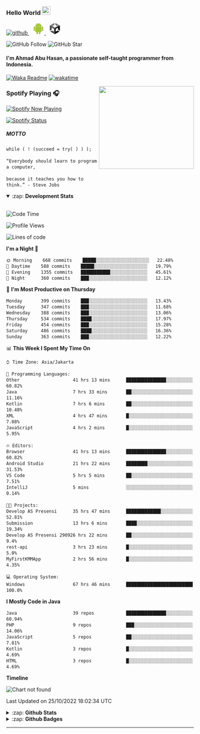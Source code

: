 ### Hello World <img src="https://github.com/eby8zevin/eby8zevin/blob/main/assets/Hi.gif"  width="23" height="23">

<p align="left">
  <a href="https://github.com/eby8zevin" target="_blank">
    <img src="https://github.com/eby8zevin/eby8zevin/blob/main/assets/GitHub.png" alt="github" width="33" height="33"/>
  </a>
  &nbsp;
  <a href="https://github.com/eby8zevin/QRBarcode" target="_blank">
    <img src="https://raw.githubusercontent.com/devicons/devicon/master/icons/android/android-plain.svg" alt="android" width="33" height="33"/>
  </a>
  &nbsp;
  <a href="https://github.com/eby8zevin/unity-ARMarker" target="_blank">
    <img src="https://raw.githubusercontent.com/devicons/devicon/master/icons/unity/unity-original.svg" alt="unity" width="33" height="33"/>
  </a>
</p>

![GitHub Follow](https://img.shields.io/github/followers/eby8zevin.svg?style=social&label=Follow)
![GitHub Star](https://img.shields.io/github/stars/eby8zevin?affiliations=OWNER%2CCOLLABORATOR&style=social&label=Star)

#### I'm Ahmad Abu Hasan, a passionate self-taught programmer from Indonesia.

[![Waka Readme](https://github.com/eby8zevin/eby8zevin/actions/workflows/anmol098.yml/badge.svg)](https://github.com/eby8zevin/eby8zevin/actions/workflows/anmol098.yml)
[![wakatime](https://wakatime.com/badge/user/bbcd646f-1daf-4865-a20e-46d4c803e6f8.svg)](https://wakatime.com/@bbcd646f-1daf-4865-a20e-46d4c803e6f8)

<img src="https://github.com/eby8zevin/eby8zevin/blob/main/assets/Octocat.png" width="255" height="222" align='right'>

### Spotify Playing 🎧

[<img src="https://spotify-now-playing-ahmadabuhasan.vercel.app/api/spotify-playing" alt="Spotify Now Playing" width="350" />](https://open.spotify.com/user/gr3y7pr12w9ol2dy2ccdb10e7)

[<img src="https://readme-spotify-status-ahmadabuhasan.vercel.app/api/run-spotify-status" alt="Spotify Status" width="350" />](https://open.spotify.com/user/gr3y7pr12w9ol2dy2ccdb10e7)

##### MOTTO

```
while ( ! (succeed = try( ) ) );

“Everybody should learn to program a computer,

because it teaches you how to think.” - Steve Jobs
```

<details open>
  <summary> :zap: <b>Development Stats</b> </summary>
<br/>

<!--START_SECTION:waka-->
![Code Time](http://img.shields.io/badge/Code%20Time-1%2C767%20hrs-blue)

![Profile Views](http://img.shields.io/badge/Profile%20Views-4-blue)

![Lines of code](https://img.shields.io/badge/From%20Hello%20World%20I%27ve%20Written-234%20Thousand%20lines%20of%20code-blue)

**I'm a Night 🦉** 

```text
🌞 Morning    668 commits    █████░░░░░░░░░░░░░░░░░░░░   22.48% 
🌆 Daytime    588 commits    █████░░░░░░░░░░░░░░░░░░░░   19.79% 
🌃 Evening    1355 commits   ███████████░░░░░░░░░░░░░░   45.61% 
🌙 Night      360 commits    ███░░░░░░░░░░░░░░░░░░░░░░   12.12%

```
📅 **I'm Most Productive on Thursday** 

```text
Monday       399 commits    ███░░░░░░░░░░░░░░░░░░░░░░   13.43% 
Tuesday      347 commits    ███░░░░░░░░░░░░░░░░░░░░░░   11.68% 
Wednesday    388 commits    ███░░░░░░░░░░░░░░░░░░░░░░   13.06% 
Thursday     534 commits    ████░░░░░░░░░░░░░░░░░░░░░   17.97% 
Friday       454 commits    ███░░░░░░░░░░░░░░░░░░░░░░   15.28% 
Saturday     486 commits    ████░░░░░░░░░░░░░░░░░░░░░   16.36% 
Sunday       363 commits    ███░░░░░░░░░░░░░░░░░░░░░░   12.22%

```


📊 **This Week I Spent My Time On** 

```text
⌚︎ Time Zone: Asia/Jakarta

💬 Programming Languages: 
Other                    41 hrs 13 mins      ███████████████░░░░░░░░░░   60.82% 
Java                     7 hrs 33 mins       ██░░░░░░░░░░░░░░░░░░░░░░░   11.16% 
Kotlin                   7 hrs 6 mins        ██░░░░░░░░░░░░░░░░░░░░░░░   10.48% 
XML                      4 hrs 47 mins       █░░░░░░░░░░░░░░░░░░░░░░░░   7.08% 
JavaScript               4 hrs 2 mins        █░░░░░░░░░░░░░░░░░░░░░░░░   5.95%

🔥 Editors: 
Browser                  41 hrs 13 mins      ███████████████░░░░░░░░░░   60.82% 
Android Studio           21 hrs 22 mins      ████████░░░░░░░░░░░░░░░░░   31.53% 
VS Code                  5 hrs 5 mins        ██░░░░░░░░░░░░░░░░░░░░░░░   7.51% 
IntelliJ                 5 mins              ░░░░░░░░░░░░░░░░░░░░░░░░░   0.14%

🐱‍💻 Projects: 
Develop AS Presensi      35 hrs 47 mins      █████████████░░░░░░░░░░░░   52.81% 
Submission               13 hrs 6 mins       ████░░░░░░░░░░░░░░░░░░░░░   19.34% 
Develop AS Presensi 290926 hrs 22 mins       ██░░░░░░░░░░░░░░░░░░░░░░░   9.4% 
rest-api                 3 hrs 23 mins       █░░░░░░░░░░░░░░░░░░░░░░░░   5.0% 
MyFirstKMMApp            2 hrs 56 mins       █░░░░░░░░░░░░░░░░░░░░░░░░   4.35%

💻 Operating System: 
Windows                  67 hrs 46 mins      █████████████████████████   100.0%

```

**I Mostly Code in Java** 

```text
Java                     39 repos            ███████████████░░░░░░░░░░   60.94% 
PHP                      9 repos             ███░░░░░░░░░░░░░░░░░░░░░░   14.06% 
JavaScript               5 repos             ██░░░░░░░░░░░░░░░░░░░░░░░   7.81% 
Kotlin                   3 repos             █░░░░░░░░░░░░░░░░░░░░░░░░   4.69% 
HTML                     3 repos             █░░░░░░░░░░░░░░░░░░░░░░░░   4.69%

```


**Timeline**

![Chart not found](https://raw.githubusercontent.com/eby8zevin/eby8zevin/main/charts/bar_graph.png) 


 Last Updated on 25/10/2022 18:02:34 UTC
<!--END_SECTION:waka-->

</details>

<details>
  <summary> :zap: <b>Github Stats</b> </summary>
<p align="center">:heart:</p>
<p align="center"><a href="https://github.com/eby8zevin">
  <img src="https://github-readme-stats.vercel.app/api?username=eby8zevin&show_icons=true&theme=dark&line_height=20">
  <img src="https://github-readme-stats.vercel.app/api/top-langs/?username=eby8zevin&layout=compact&theme=dark">
</a></p>
<p align="center">
  <a href="https://github.com/eby8zevin">
    <img src="https://github-readme-streak-stats.herokuapp.com/?user=eby8zevin&theme=dark"/>
  </a>
</p>
</details>

<details>
  <summary> :zap: <b>Github Badges</b> </summary>
  <br>
  <a href='https://archiveprogram.github.com/'><img src='https://raw.githubusercontent.com/acervenky/animated-github-badges/master/assets/acbadge.gif' width='40' height='40'></a> 
  <a href='https://docs.github.com/en/developers'><img src='https://raw.githubusercontent.com/acervenky/animated-github-badges/master/assets/devbadge.gif' width='40' height='40'></a> 
  <a href='https://github.com/pricing'><img src='https://raw.githubusercontent.com/acervenky/animated-github-badges/master/assets/pro.gif' width='40' height='40'></a> 
  <a href='https://stars.github.com/'><img src='https://raw.githubusercontent.com/acervenky/animated-github-badges/master/assets/starbadge.gif' width='35' height='35'></a> 
  <a href='https://docs.github.com/en/github/supporting-the-open-source-community-with-github-sponsors'><img src='https://raw.githubusercontent.com/acervenky/animated-github-badges/master/assets/sponsorbadge.gif' width='35' height='35'></a>
</details>

---
